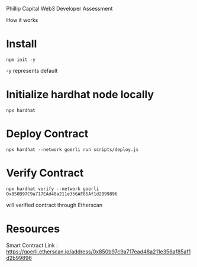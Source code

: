 Phillip Capital Web3 Developer Assessment

How it works
# Install
```
npm init -y
```
-y represents default

# Initialize hardhat node locally
```
npx hardhat 
```

# Deploy Contract
```
npx hardhat --network goerli run scripts/deploy.js
```

# Verify Contract
```
npx hardhat verify --network goerli 0x850B97C9a717EAd48a211e356AF85Af1d2B99896
```
will verified contract through Etherscan

# Resources
Smart Contract Link : https://goerli.etherscan.io/address/0x850b97c9a717ead48a211e356af85af1d2b99896